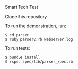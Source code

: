 Smart Tech Test

Clone this repository

To run the demonstration, run:
```
$ cd parser
$ ruby parser2.rb webserver.log
```


To run tests: 
```
$ bundle install
$ rspec spec/lib/parser_spec.rb
```




